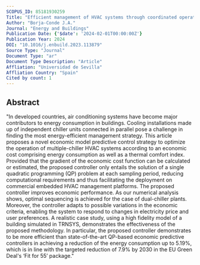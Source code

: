 ```yaml
---
SCOPUS_ID: 85181930259
Title: "Efficient management of HVAC systems through coordinated operation of parallel chiller units: An economic predictive control approach"
Author: "Borja-Conde J.A."
Journal: "Energy and Buildings"
Publication Date: {'$date': '2024-02-01T00:00:00Z'}
Publication Year: 2024
DOI: "10.1016/j.enbuild.2023.113879"
Source Type: "Journal"
Document Type: "ar"
Document Type Description: "Article"
Affliation: "Universidad de Sevilla"
Affliation Country: "Spain"
Cited by count: 1
---
```


## Abstract
"In developed countries, air conditioning systems have become major contributors to energy consumption in buildings. Cooling installations made up of independent chiller units connected in parallel pose a challenge in finding the most energy-efficient management strategy. This article proposes a novel economic model predictive control strategy to optimize the operation of multiple-chiller HVAC systems according to an economic cost comprising energy consumption as well as a thermal comfort index. Provided that the gradient of the economic cost function can be calculated or estimated, the proposed controller only entails the solution of a single quadratic programming (QP) problem at each sampling period, reducing computational requirements and thus facilitating the deployment on commercial embedded HVAC management platforms. The proposed controller improves economic performance. As our numerical analysis shows, optimal sequencing is achieved for the case of dual-chiller plants. Moreover, the controller adapts to possible variations in the economic criteria, enabling the system to respond to changes in electricity price and user preferences. A realistic case study, using a high fidelity model of a building simulated in TRNSYS, demonstrates the effectiveness of the proposed methodology. In particular, the proposed controller demonstrates to be more efficient than state-of-the-art QP-based economic predictive controllers in achieving a reduction of the energy consumption up to 5.19%, which is in line with the targeted reduction of 7.9% by 2030 in the EU Green Deal's ‘Fit for 55’ package."
